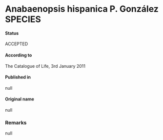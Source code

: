 # Anabaenopsis hispanica P. González SPECIES

#### Status
ACCEPTED

#### According to
The Catalogue of Life, 3rd January 2011

#### Published in
null

#### Original name
null

### Remarks
null